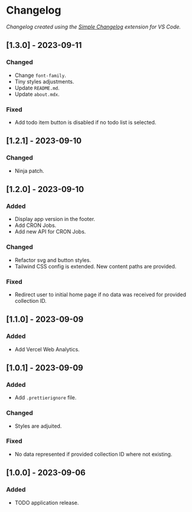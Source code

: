 # Changelog

_Changelog created using the [Simple Changelog](https://marketplace.visualstudio.com/items?itemName=tobiaswaelde.vscode-simple-changelog) extension for VS Code._

## [1.3.0] - 2023-09-11

### Changed

-   Change `font-family`.
-   Tiny styles adjustments.
-   Update `README.md`.
-   Update `about.mdx`.

### Fixed

-   Add todo item button is disabled if no todo list is selected.

## [1.2.1] - 2023-09-10

### Changed

-   Ninja patch.

## [1.2.0] - 2023-09-10

### Added

-   Display app version in the footer.
-   Add CRON Jobs.
-   Add new API for CRON Jobs.

### Changed

-   Refactor svg and button styles.
-   Tailwind CSS config is extended. New content paths are provided.

### Fixed

-   Redirect user to initial home page if no data was received for provided collection ID.

## [1.1.0] - 2023-09-09

### Added

-   Add Vercel Web Analytics.

## [1.0.1] - 2023-09-09

### Added

-   Add `.prettierignore` file.

### Changed

-   Styles are adjuited.

### Fixed

-   No data represented if provided collection ID where not existing.

## [1.0.0] - 2023-09-06

### Added

-   TODO application release.

